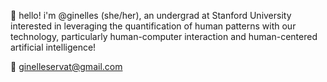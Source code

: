 🌻 hello! i'm @ginelles (she/her), an undergrad at Stanford University interested in
leveraging the quantification of human patterns with our technology, particularly
human-computer interaction and human-centered artificial intelligence!

🌿 ginelleservat@gmail.com


<!---
ginelles/ginelles is a ✨ special ✨ repository because its `README.md` (this file) appears on your GitHub profile.
You can click the Preview link to take a look at your changes.
--->
